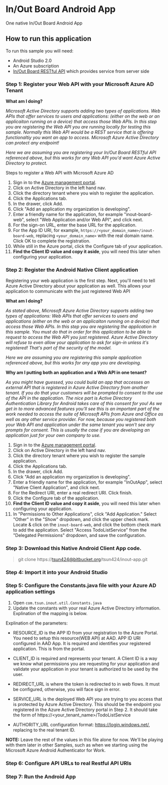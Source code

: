 # In/Out Board Android App
One native In/Out Board Android App

## How to run this application
To run this sample you will need:
* Android Studio 2.0
* An Azure subscription
* [In/Out Board RESTful API](https://bitbucket.org/tsun424/inout) which provides service from server side

### Step 1: Register your Web API with your Microsoft Azure AD Tenant
**What am I doing?**   

*Microsoft Active Directory supports adding two types of applications. Web APIs that offer services to users and applications: (either on the web or an applicaiton running on a device) that access those Web APIs. In this step you are registering the Web API you are running locally for testing this sample. Normally this Web API would be a REST service that is offering functionaltiy you want an app to access. Microsoft Azure Active Directory can protect any endpoint!* 

*Here we are assuming you are registering your In/Out Board RESTful API referenced above, but this works for any Web API you'd want Azure Active Directory to protect.*

Steps to register a Web API with Microsoft Azure AD

1. Sign in to the [Azure management portal](https://manage.windowsazure.com).
2. Click on Active Directory in the left hand nav.
3. Click the directory tenant where you wish to register the application.
4. Click the Applications tab.
5. In the drawer, click Add.
6. Click "Add an application my organization is developing".
7. Enter a friendly name for the application, for example "inout-board-web", select "Web Application and/or Web API", and click next.
8. For the sign-on URL, enter the base URL for the application.
9. For the App ID URI, for example, `https://<your_domain_name>/inout-board-web`, replacing `<your_domain_name>` with the real domain name.  Click OK to complete the registration.
10. While still in the Azure portal, click the Configure tab of your application.
11. **Find the Client ID value and copy it aside**, you will need this later when configuring your application.

### Step 2: Register the Android Native Client application

Registering your web application is the first step. Next, you'll need to tell Azure Active Directory about your application as well. This allows your application to communicate with the just registered Web API

**What am I doing?**  

*As stated above, Microsoft Azure Active Directory supports adding two types of applications: Web APIs that offer services to users and applications (either on the web or an applicaiton running on a device) that access those Web APIs. In this step you are registering the application in this sample. You must do that in order for this application to be able to request to access the Web API you just registered. Azure Active Directory will refuse to even allow your application to ask for sign-in unless it's registered! That's part of the security of the model.* 

*Here we are assuming you are registering this sample application referenced above, but this works for any app you are developing.*

**Why am I putting both an application and a Web API in one tenant?**

*As you might have guessed, you could build an app that accesses an external API that is registered in Azure Active Directory from another tenant. If you do that your customers will be prompted to consent to the use of the API in the application. The nice part is Active Directory Authentication Library for Android takes care of this consent for you! As we get in to more advanced features you'll see this is an important part of the work needed to access the suite of Microsoft APIs from Azure and Office as well as any other service provider. For now, because you registered both your Web API and application under the same tenant you won't see any prompts for consent. This is usually the case if you are developing an application just for your own company to use.*

1. Sign in to the [Azure management portal](https://manage.windowsazure.com).
2. Click on Active Directory in the left hand nav.
3. Click the directory tenant where you wish to register the sample application.
4. Click the Applications tab.
5. In the drawer, click Add.
6. Click "Add an application my organization is developing".
7. Enter a friendly name for the application, for example "InOutApp", select "Native Client Application", and click next.
8. For the Redirect URI, enter a real redirect URI.  Click finish.
9. Click the Configure tab of the application.
10. **Find the Client ID value and copy it aside**, you will need this later when configuring your application.
11. In "Permissions to Other Applications", click "Add Application."  Select "Other" in the "Show" dropdown, and click the upper check mark.  Locate & click on the `inout-board-web`, and click the bottom check mark to add the application.  Select "Access TodoListService" from the "Delegated Permissions" dropdown, and save the configuration.

### Step 3: Download this Native Android Client App code.

>	git clone https://tsun424@bitbucket.org/tsun424/inout-app.git

### Step 4: Import it into your Android Studio

### Step 5: Configure the **Constants.java** file with your Azure AD application settings

1. Open `com.tsun.inout.util.Constants.java`
2. Update the constants with your real Azure Active Directory information. Explination of the mapping is below.

Explination of the parameters:
    
  * RESOURCE_ID is the APP ID from your registration to the Azure Portal. You need to setup this resource(WEB API) at AAD. APP ID URI configured in AAD App. It is required and identifies your registered application. This is from the portal.
  
  * CLIENT_ID is required and represents your tenant. A Client ID is a way we know what permissions you are requesting for your application and validate your application in your tenant is authorized to be used by the user. 
  
  * REDIRECT_URL is where the token is redirected to in web flows. It must be configured, otherwise, you will face sign in error. 
  
  * SERVICE_URL is the deployed Web API you are trying to you access that is protected by Azure Active Directory. This should be the endpoint you registered in the Azure Active Directory portal in Step 2. It should take the form of https://<your_tenant_name>/TodoListService
  
  * AUTHORITY_URL configuration format: https://login.windows.net/<tenantID>, replacing <tenantID> to the real tenant ID.
  
  **NOTE:** Leave the rest of the values in this file alone for now. We'll be playing with them later in other Samples, such as when we starting using the Microsoft Azure Android Authenticator for Work.

### Step 6: Configure API URLs to real Restful API URIs
  
### Step 7: Run the Android App